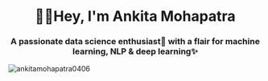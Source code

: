 <h1 align="center">👩‍💻Hey, I'm Ankita Mohapatra</h1>
<h3 align="center">A passionate data science enthusiast🎯 with a flair for machine learning, NLP & deep learning✨</h3>

<p align="left"> <img src="https://komarev.com/ghpvc/?username=ankitamohapatra0406&label=Profile%20views&color=0e75b6&style=flat" alt="ankitamohapatra0406" /> </p>


<!--
**ankitamohapatra0406/ankitamohapatra0406** is a ✨ _special_ ✨ repository because its `README.md` (this file) appears on your GitHub profile.

Here are some ideas to get you started:

- 🔭 I’m currently working on ...
- 🌱 I’m currently learning ...
- 👯 I’m looking to collaborate on ...
- 🤔 I’m looking for help with ...
- 💬 Ask me about ...
- 📫 How to reach me: ...
- 😄 Pronouns: ...
- ⚡ Fun fact: ...
-->
